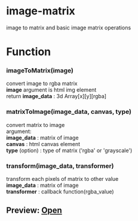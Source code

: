 # image-matrix
image to matrix and basic image matrix operations

# Function
### imageToMatrix(image)
convert image to rgba matrix \
**image** argument is html img element \
return **image_data** : 3d Array[x][y][rgba]

### matrixToImage(image_data, canvas, type)
convert matrix to image \
argument: \
**image_data** : matrix of image \
**canvas** : html canvas element \
**type** (option) : type of matrix ('rgba' or 'grayscale')

### transform(image_data, transformer)
transform each pixels of matrix to other value \
**image_data** : matrix of image \
**transformer** : callback function(rgba_value)

## Preview: [Open](https://ncgalih.github.io/image-matrix/)
